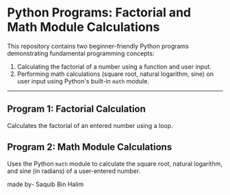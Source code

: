 # Python Programs: Factorial and Math Module Calculations

This repository contains two beginner-friendly Python programs demonstrating fundamental programming concepts:

1. Calculating the factorial of a number using a function and user input.
2. Performing math calculations (square root, natural logarithm, sine) on user input using Python's built-in `math` module.

---

## Program 1: Factorial Calculation

Calculates the factorial of an entered number using a loop.


## Program 2: Math Module Calculations

Uses the Python `math` module to calculate the square root, natural logarithm, and sine (in radians) of a user-entered number.


made by-
Saquib Bin Halim



